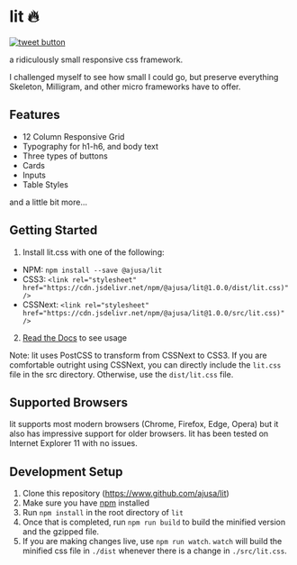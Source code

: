 # lit 🔥
<a href="https://twitter.com/intent/tweet?text=World's+smallest+responsive+CSS+framework:&url=https%3A%2F%2Fgithub.com%2Fajusa%2Flit&hashtags=github&original_referer=http%3A%2F%2Fgithub.com%2F&tw_p=tweetbutton" target="_blank">
  <img src="http://jpillora.com/github-twitter-button/img/tweet.png"
       alt="tweet button" title="lit"></img>
</a>

a ridiculously small responsive css framework.

I challenged myself to see how small I could go, but preserve everything Skeleton, Milligram, and other micro frameworks have to offer.
## Features
* 12 Column Responsive Grid
* Typography for h1-h6, and body text
* Three types of buttons
* Cards
* Inputs
* Table Styles

and a little bit more...

## Getting Started
1. Install lit.css with one of the following:
  - NPM: `npm install --save @ajusa/lit`
  - CSS3: `<link rel="stylesheet" href="https://cdn.jsdelivr.net/npm/@ajusa/lit@1.0.0/dist/lit.css)" />`
  - CSSNext: `<link rel="stylesheet" href="https://cdn.jsdelivr.net/npm/@ajusa/lit@1.0.0/src/lit.css)" />`
2. [Read the Docs](https://ajusa.github.io/lit/) to see usage

Note: lit uses PostCSS to transform from CSSNext to CSS3. If you are comfortable outright using CSSNext, you can directly
include the `lit.css` file in the src directory. Otherwise, use the `dist/lit.css` file.

## Supported Browsers
lit supports most modern browsers (Chrome, Firefox, Edge, Opera) but it also has impressive support for older browsers.
lit has been tested on Internet Explorer 11 with no issues.

## Development Setup
1. Clone this repository (https://www.github.com/ajusa/lit)
2. Make sure you have [npm](https://www.npmjs.com/get-npm) installed
3. Run `npm install` in the root directory of `lit`
4. Once that is completed, run `npm run build` to build the minified version and the gzipped file.
5. If you are making changes live, use `npm run watch`. `watch` will build the minified css file in `./dist` whenever there is a change in `./src/lit.css`.
